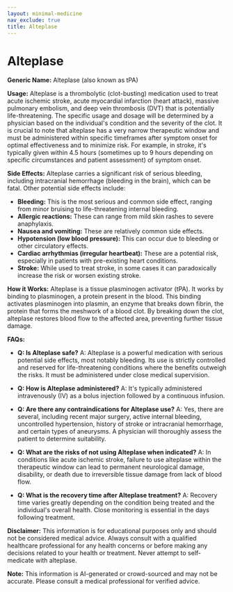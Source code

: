 ```yaml
---
layout: minimal-medicine
nav_exclude: true
title: Alteplase
---
```


# Alteplase

**Generic Name:** Alteplase (also known as tPA)

**Usage:** Alteplase is a thrombolytic (clot-busting) medication used to treat acute ischemic stroke, acute myocardial infarction (heart attack), massive pulmonary embolism, and deep vein thrombosis (DVT) that is potentially life-threatening.  The specific usage and dosage will be determined by a physician based on the individual's condition and the severity of the clot.  It is crucial to note that alteplase has a very narrow therapeutic window and must be administered within specific timeframes after symptom onset for optimal effectiveness and to minimize risk. For example, in stroke, it's typically given within 4.5 hours (sometimes up to 9 hours depending on specific circumstances and patient assessment) of symptom onset.

**Side Effects:**  Alteplase carries a significant risk of serious bleeding, including intracranial hemorrhage (bleeding in the brain), which can be fatal. Other potential side effects include:

* **Bleeding:**  This is the most serious and common side effect, ranging from minor bruising to life-threatening internal bleeding.
* **Allergic reactions:**  These can range from mild skin rashes to severe anaphylaxis.
* **Nausea and vomiting:**  These are relatively common side effects.
* **Hypotension (low blood pressure):**  This can occur due to bleeding or other circulatory effects.
* **Cardiac arrhythmias (irregular heartbeat):**  These are a potential risk, especially in patients with pre-existing heart conditions.
* **Stroke:**  While used to treat stroke, in some cases it can paradoxically increase the risk or worsen existing stroke.


**How it Works:** Alteplase is a tissue plasminogen activator (tPA).  It works by binding to plasminogen, a protein present in the blood. This binding activates plasminogen into plasmin, an enzyme that breaks down fibrin, the protein that forms the meshwork of a blood clot.  By breaking down the clot, alteplase restores blood flow to the affected area, preventing further tissue damage.

**FAQs:**

* **Q: Is Alteplase safe?** A: Alteplase is a powerful medication with serious potential side effects, most notably bleeding.  Its use is strictly controlled and reserved for life-threatening conditions where the benefits outweigh the risks.  It must be administered under close medical supervision.

* **Q: How is Alteplase administered?** A: It's typically administered intravenously (IV) as a bolus injection followed by a continuous infusion.

* **Q: Are there any contraindications for Alteplase use?** A: Yes, there are several, including recent major surgery, active internal bleeding, uncontrolled hypertension, history of stroke or intracranial hemorrhage, and certain types of aneurysms.  A physician will thoroughly assess the patient to determine suitability.

* **Q: What are the risks of not using Alteplase when indicated?** A: In conditions like acute ischemic stroke, failure to use alteplase within the therapeutic window can lead to permanent neurological damage, disability, or death due to irreversible tissue damage from lack of blood flow.

* **Q: What is the recovery time after Alteplase treatment?** A: Recovery time varies greatly depending on the condition being treated and the individual's overall health.  Close monitoring is essential in the days following treatment.

**Disclaimer:** This information is for educational purposes only and should not be considered medical advice.  Always consult with a qualified healthcare professional for any health concerns or before making any decisions related to your health or treatment.  Never attempt to self-medicate with alteplase.


**Note:** This information is AI-generated or crowd-sourced and may not be accurate. Please consult a medical professional for verified advice.